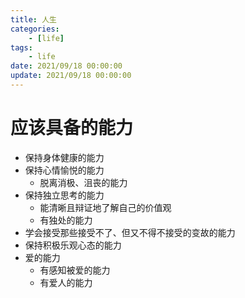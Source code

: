 ```yaml
---
title: 人生
categories: 
	- [life]
tags:
	- life
date: 2021/09/18 00:00:00
update: 2021/09/18 00:00:00
---
```


# 应该具备的能力

- 保持身体健康的能力
- 保持心情愉悦的能力
  - 脱离消极、沮丧的能力
- 保持独立思考的能力
  - 能清晰且辩证地了解自己的价值观
  - 有独处的能力
- 学会接受那些接受不了、但又不得不接受的变故的能力
- 保持积极乐观心态的能力
- 爱的能力
  - 有感知被爱的能力
  - 有爱人的能力

